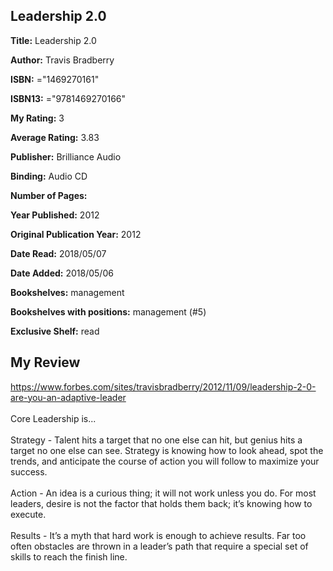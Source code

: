 ## Leadership 2.0

**Title:** Leadership 2.0

**Author:** Travis Bradberry

**ISBN:** ="1469270161"

**ISBN13:** ="9781469270166"

**My Rating:** 3

**Average Rating:** 3.83

**Publisher:** Brilliance Audio

**Binding:** Audio CD

**Number of Pages:** 

**Year Published:** 2012

**Original Publication Year:** 2012

**Date Read:** 2018/05/07

**Date Added:** 2018/05/06

**Bookshelves:** management

**Bookshelves with positions:** management (#5)

**Exclusive Shelf:** read


## My Review

https://www.forbes.com/sites/travisbradberry/2012/11/09/leadership-2-0-are-you-an-adaptive-leader<br/><br/>Core Leadership is...<br/><br/>Strategy - Talent hits a target that no one else can hit, but genius hits a target no one else can see. Strategy is knowing how to look ahead, spot the trends, and anticipate the course of action you will follow to maximize your success.<br/><br/>Action - An idea is a curious thing; it will not work unless you do. For most leaders, desire is not the factor that holds them back; it’s knowing how to execute.<br/><br/>Results - It’s a myth that hard work is enough to achieve results. Far too often obstacles are thrown in a leader’s path that require a special set of skills to reach the finish line.
